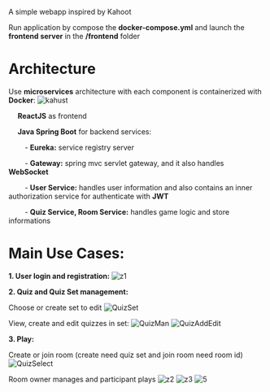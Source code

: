 A simple webapp inspired by Kahoot

Run application by compose the **docker-compose.yml** and launch the **frontend server** in the **/frontend** folder

# Architecture
Use **microservices** architecture with each component is containerized with **Docker**:
![kahust](https://github.com/user-attachments/assets/1864c017-5519-485d-8350-a99c0351f3b0)

&emsp; **ReactJS** as frontend

&emsp; **Java Spring Boot** for backend services:

&emsp;&emsp; - **Eureka:** service registry server

&emsp;&emsp; - **Gateway:** spring mvc servlet gateway, and it also handles **WebSocket**

&emsp;&emsp; - **User Service:** handles user information and also contains an inner authorization service for authenticate with **JWT**

&emsp;&emsp; - **Quiz Service, Room Service:** handles game logic and store informations

# Main Use Cases:

**1. User login and registration:**
![z1](https://github.com/user-attachments/assets/b3fe8607-40fe-4a91-95ce-5171933e36fe)

**2. Quiz and Quiz Set management:**

Choose or create set to edit 
![QuizSet](https://github.com/user-attachments/assets/17e09f26-d6ad-4e65-a7a2-6cac0482f331)

View, create and edit quizzes in set:
![QuizMan](https://github.com/user-attachments/assets/2c0f9a76-e572-41cb-870d-a09a5db07568)
![QuizAddEdit](https://github.com/user-attachments/assets/f779b075-3c6b-43f2-9247-01aa9c39b237)

**3. Play:**

Create or join room (create need quiz set and join room need room id)
![QuizSelect](https://github.com/user-attachments/assets/1d897dd5-d89c-40ac-824b-16fe8017595c)

Room owner manages and participant plays
![z2](https://github.com/user-attachments/assets/a394a0f3-5834-4c00-a226-46b850275fcc)
![z3](https://github.com/user-attachments/assets/5968c671-d68f-40ba-a255-ea63a9b2b906)
![5](https://github.com/user-attachments/assets/d761ef79-1519-454f-9ac8-ef4a73827dea)


